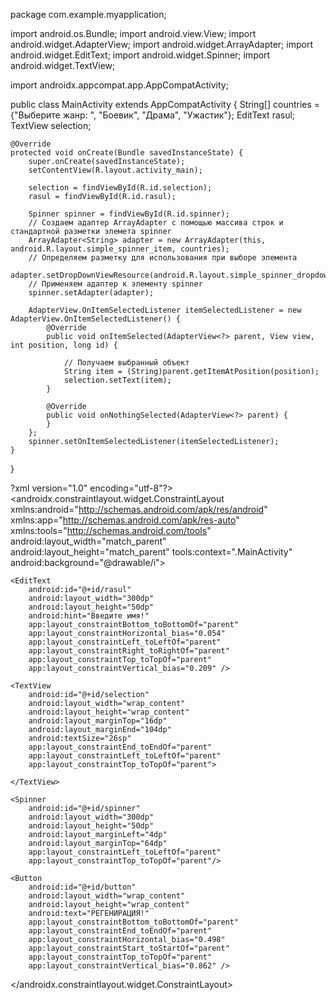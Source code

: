 package com.example.myapplication;

import android.os.Bundle;
import android.view.View;
import android.widget.AdapterView;
import android.widget.ArrayAdapter;
import android.widget.EditText;
import android.widget.Spinner;
import android.widget.TextView;

import androidx.appcompat.app.AppCompatActivity;

public class MainActivity extends AppCompatActivity {
    String[] countries = {"Выберите жанр: ", "Боевик", "Драма", "Ужастик"};
    EditText rasul;
    TextView selection;

    @Override
    protected void onCreate(Bundle savedInstanceState) {
        super.onCreate(savedInstanceState);
        setContentView(R.layout.activity_main);

        selection = findViewById(R.id.selection);
        rasul = findViewById(R.id.rasul);

        Spinner spinner = findViewById(R.id.spinner);
        // Создаем адаптер ArrayAdapter с помощью массива строк и стандартной разметки элемета spinner
        ArrayAdapter<String> adapter = new ArrayAdapter(this, android.R.layout.simple_spinner_item, countries);
        // Определяем разметку для использования при выборе элемента
        adapter.setDropDownViewResource(android.R.layout.simple_spinner_dropdown_item);
        // Применяем адаптер к элементу spinner
        spinner.setAdapter(adapter);

        AdapterView.OnItemSelectedListener itemSelectedListener = new AdapterView.OnItemSelectedListener() {
            @Override
            public void onItemSelected(AdapterView<?> parent, View view, int position, long id) {

                // Получаем выбранный объект
                String item = (String)parent.getItemAtPosition(position);
                selection.setText(item);
            }

            @Override
            public void onNothingSelected(AdapterView<?> parent) {
            }
        };
        spinner.setOnItemSelectedListener(itemSelectedListener);
    }

}



?xml version="1.0" encoding="utf-8"?>
<androidx.constraintlayout.widget.ConstraintLayout
    xmlns:android="http://schemas.android.com/apk/res/android"
    xmlns:app="http://schemas.android.com/apk/res-auto"
    xmlns:tools="http://schemas.android.com/tools"
    android:layout_width="match_parent"
    android:layout_height="match_parent"
    tools:context=".MainActivity"
    android:background="@drawable/i">

    <EditText
        android:id="@+id/rasul"
        android:layout_width="300dp"
        android:layout_height="50dp"
        android:hint="Введите имя!"
        app:layout_constraintBottom_toBottomOf="parent"
        app:layout_constraintHorizontal_bias="0.054"
        app:layout_constraintLeft_toLeftOf="parent"
        app:layout_constraintRight_toRightOf="parent"
        app:layout_constraintTop_toTopOf="parent"
        app:layout_constraintVertical_bias="0.209" />

    <TextView
        android:id="@+id/selection"
        android:layout_width="wrap_content"
        android:layout_height="wrap_content"
        android:layout_marginTop="16dp"
        android:layout_marginEnd="104dp"
        android:textSize="26sp"
        app:layout_constraintEnd_toEndOf="parent"
        app:layout_constraintLeft_toLeftOf="parent"
        app:layout_constraintTop_toTopOf="parent">

    </TextView>

    <Spinner
        android:id="@+id/spinner"
        android:layout_width="300dp"
        android:layout_height="50dp"
        android:layout_marginLeft="4dp"
        android:layout_marginTop="64dp"
        app:layout_constraintLeft_toLeftOf="parent"
        app:layout_constraintTop_toTopOf="parent"/>

    <Button
        android:id="@+id/button"
        android:layout_width="wrap_content"
        android:layout_height="wrap_content"
        android:text="РЕГЕНИРАЦИЯ!"
        app:layout_constraintBottom_toBottomOf="parent"
        app:layout_constraintEnd_toEndOf="parent"
        app:layout_constraintHorizontal_bias="0.498"
        app:layout_constraintStart_toStartOf="parent"
        app:layout_constraintTop_toTopOf="parent"
        app:layout_constraintVertical_bias="0.862" />

</androidx.constraintlayout.widget.ConstraintLayout>
